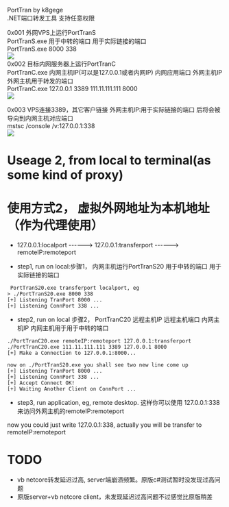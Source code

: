 PortTran by k8gege<br>
.NET端口转发工具 支持任意权限<br>

0x001 外网VPS上运行PortTranS<br>
PortTranS.exe 用于中转的端口 用于实际链接的端口<br>
PortTranS.exe 8000 338<br>
<img src=https://github.com/k8gege/PortTran/blob/master/img/vps.PNG></img><br>
0x002 目标内网服务器上运行PortTranC<br>
PortTranC.exe 内网主机IP(可以是127.0.0.1或者内网IP) 内网应用端口 外网主机IP 外网主机用于转发的端口<br>
PortTranC.exe 127.0.0.1 3389 111.11.111.111 8000<br>
<img src=https://github.com/k8gege/PortTran/blob/master/img/target.PNG></img><br>

0x003 VPS连接3389，其它客户链接 外网主机IP:用于实际链接的端口 后将会被导向到内网主机对应端口<br>
mstsc /console /v:127.0.0.1:338<br>
<img src=https://github.com/k8gege/PortTran/blob/master/img/3389.PNG></img><br>

# Useage 2, from local to terminal(as some kind of proxy)
# 使用方式2， 虚拟外网地址为本机地址（作为代理使用）
- 127.0.0.1:localport ------> 127.0.0.1:transferport  ------> remoteIP:remoteport

- step1, run on local:步骤1， 内网主机运行PortTranS20 用于中转的端口 用于实际链接的端口
```
 PortTranS20.exe transferport localport, eg
> ./PortTranS20.exe 8000 338
[+] Listening TranPort 8000 ...
[+] Listening ConnPort 338 ...
```
- step2, run on local 步骤2， PortTranC20 远程主机IP 远程主机端口  内网主机IP 内网主机用于用于中转的端口
```
./PortTranC20.exe remoteIP:remoteport 127.0.0.1:transferport
./PortTranC20.exe 111.11.111.111 3389 127.0.0.1 8000
[+] Make a Connection to 127.0.0.1:8000...

now on ./PortTranS20.exe you shall see two new line come up
[+] Listening TranPort 8000 ...
[+] Listening ConnPort 338 ...
[+] Accept Connect OK!
[+] Waiting Another Client on ConnPort ...
```
- step3, run application, eg, remote desktop. 这样你可以使用 127.0.0.1:338来访问外网主机的remoteIP:remoteport

now you could just write 127.0.0.1:338, actually you will be transfer to remoteIP:remoteport


# TODO
- vb netcore转发延迟过高, server端崩溃频繁。原版c#测试暂时没发现过高问题
- 原版server+vb netcore client，未发现延迟过高问题不过感觉比原版稍差
